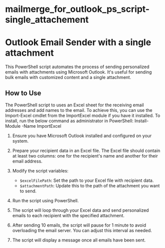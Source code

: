# mailmerge_for_outlook_ps_script-single_attachement
# Outlook Email Sender with a single attachment

This PowerShell script automates the process of sending personalized emails with attachments using Microsoft Outlook. It's useful for sending bulk emails with customized content and a single attachment.

## How to Use

The PowerShell script to uses an Excel sheet for the receiving email addresses and add names to the email. To achieve this, you can use the Import-Excel cmdlet from the ImportExcel module if you have it installed. To install, run the below command as administrator in PowerShell:
Install-Module -Name ImportExcel

1. Ensure you have Microsoft Outlook installed and configured on your system.

2. Prepare your recipient data in an Excel file. The Excel file should contain at least two columns: one for the recipient's name and another for their email address.

3. Modify the script variables:
   - `$excelFilePath`: Set the path to your Excel file with recipient data.
   - `$attachmentPath`: Update this to the path of the attachment you want to send.

4. Run the script using PowerShell.

5. The script will loop through your Excel data and send personalized emails to each recipient with the specified attachment.

6. After sending 10 emails, the script will pause for 1 minute to avoid overloading the email server. You can adjust this interval as needed.

7. The script will display a message once all emails have been sent.
